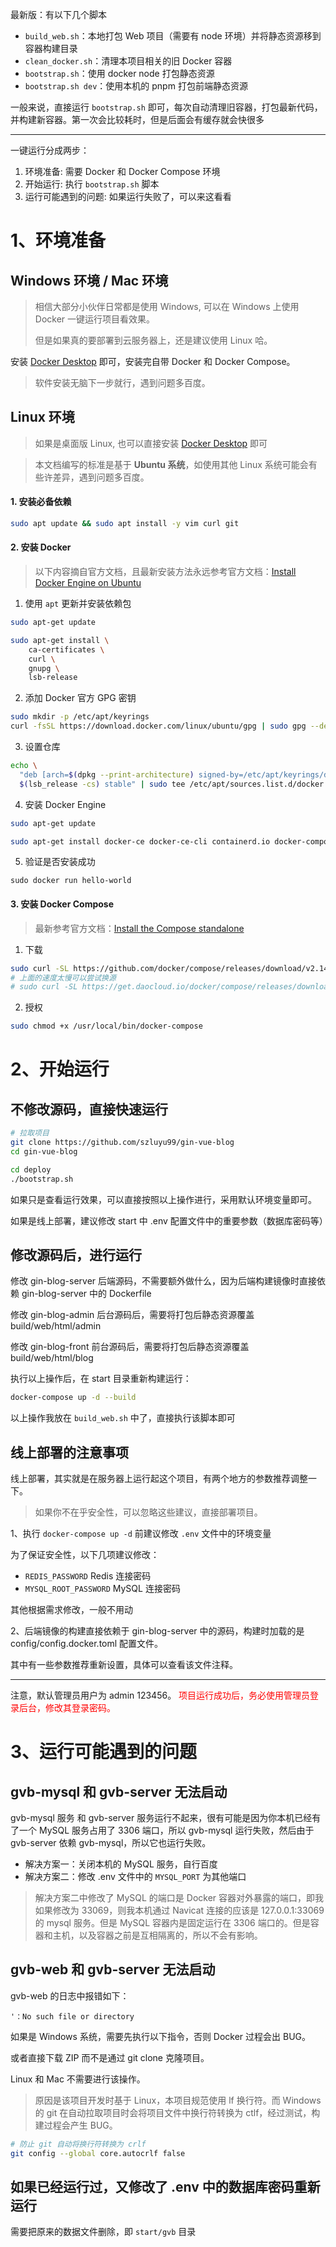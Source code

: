 最新版：有以下几个脚本
- `build_web.sh`：本地打包 Web 项目（需要有 node 环境）并将静态资源移到容器构建目录
- `clean_docker.sh`：清理本项目相关的旧 Docker 容器
- `bootstrap.sh`：使用 docker node 打包静态资源
- `bootstrap.sh dev`：使用本机的 pnpm 打包前端静态资源

一般来说，直接运行 `bootstrap.sh` 即可，每次自动清理旧容器，打包最新代码，并构建新容器。第一次会比较耗时，但是后面会有缓存就会快很多

---

一键运行分成两步：
1. 环境准备: 需要 Docker 和 Docker Compose 环境
2. 开始运行: 执行 `bootstrap.sh` 脚本
3. 运行可能遇到的问题: 如果运行失败了，可以来这看看

# 1、环境准备

## Windows 环境 / Mac 环境

> 相信大部分小伙伴日常都是使用 Windows, 可以在 Windows 上使用 Docker 一键运行项目看效果。
> 
> 但是如果真的要部署到云服务器上，还是建议使用 Linux 哈。

安装 [Docker Desktop](https://www.docker.com/products/docker-desktop/) 即可，安装完自带 Docker 和 Docker Compose。

> 软件安装无脑下一步就行，遇到问题多百度。

## Linux 环境

> 如果是桌面版 Linux, 也可以直接安装 [Docker Desktop](https://www.docker.com/products/docker-desktop/) 即可

> 本文档编写的标准是基于 **Ubuntu 系统**，如使用其他 Linux 系统可能会有些许差异，遇到问题多百度。

#### 1. 安装必备依赖

```bash
sudo apt update && sudo apt install -y vim curl git
```

#### 2. 安装 Docker

> 以下内容摘自官方文档，且最新安装方法永远参考官方文档：[Install Docker Engine on Ubuntu](https://docs.docker.com/engine/install/ubuntu/)

1. 使用 `apt` 更新并安装依赖包

```bash
sudo apt-get update

sudo apt-get install \
    ca-certificates \
    curl \
    gnupg \
    lsb-release
```

2. 添加 Docker 官方 GPG 密钥

```bash
sudo mkdir -p /etc/apt/keyrings
curl -fsSL https://download.docker.com/linux/ubuntu/gpg | sudo gpg --dearmor -o /etc/apt/keyrings/docker.gpg
```

3. 设置仓库

```bash
echo \
  "deb [arch=$(dpkg --print-architecture) signed-by=/etc/apt/keyrings/docker.gpg] https://download.docker.com/linux/ubuntu \
  $(lsb_release -cs) stable" | sudo tee /etc/apt/sources.list.d/docker.list > /dev/null
```

4. 安装 Docker Engine

```bash
sudo apt-get update

sudo apt-get install docker-ce docker-ce-cli containerd.io docker-compose-plugin
```

5. 验证是否安装成功

```
sudo docker run hello-world
```

#### 3. 安装 Docker Compose

> 最新参考官方文档：[Install the Compose standalone](https://docs.docker.com/compose/install/other/)

1. 下载

```bash
sudo curl -SL https://github.com/docker/compose/releases/download/v2.14.2/docker-compose-linux-x86_64 -o /usr/local/bin/docker-compose
# 上面的速度太慢可以尝试换源
# sudo curl -SL https://get.daocloud.io/docker/compose/releases/download/v2.14.2/docker-compose-linux-x86_64 -o /usr/local/bin/docker-compose
```

2. 授权

```bash
sudo chmod +x /usr/local/bin/docker-compose
```

# 2、开始运行

## 不修改源码，直接快速运行

```bash
# 拉取项目
git clone https://github.com/szluyu99/gin-vue-blog
cd gin-vue-blog

cd deploy
./bootstrap.sh
```

如果只是查看运行效果，可以直接按照以上操作进行，采用默认环境变量即可。

如果是线上部署，建议修改 start 中 .env 配置文件中的重要参数（数据库密码等）

## 修改源码后，进行运行

修改 gin-blog-server 后端源码，不需要额外做什么，因为后端构建镜像时直接依赖 gin-blog-server 中的 Dockerfile

修改 gin-blog-admin 后台源码后，需要将打包后静态资源覆盖 build/web/html/admin 

修改 gin-blog-front 前台源码后，需要将打包后静态资源覆盖 build/web/html/blog

执行以上操作后，在 start 目录重新构建运行：

```bash
docker-compose up -d --build
```

以上操作我放在 `build_web.sh` 中了，直接执行该脚本即可

## 线上部署的注意事项

线上部署，其实就是在服务器上运行起这个项目，有两个地方的参数推荐调整一下。

> 如果你不在乎安全性，可以忽略这些建议，直接部署项目。

1、执行 `docker-compose up -d` 前建议修改 `.env` 文件中的环境变量

为了保证安全性，以下几项建议修改：
- `REDIS_PASSWORD` Redis 连接密码 
- `MYSQL_ROOT_PASSWORD` MySQL 连接密码

其他根据需求修改，一般不用动

2、后端镜像的构建直接依赖于 gin-blog-server 中的源码，构建时加载的是 config/config.docker.toml 配置文件。

其中有一些参数推荐重新设置，具体可以查看该文件注释。

---

注意，默认管理员用户为 admin 123456。<font color=red> 项目运行成功后，务必使用管理员登录后台，修改其登录密码。</font>

# 3、运行可能遇到的问题

## gvb-mysql 和 gvb-server 无法启动

gvb-mysql 服务 和 gvb-server 服务运行不起来，很有可能是因为你本机已经有了一个 MySQL 服务占用了 3306 端口，所以 gvb-mysql 运行失败，然后由于 gvb-server 依赖 gvb-mysql，所以它也运行失败。
- 解决方案一：关闭本机的 MySQL 服务，自行百度
- 解决方案二：修改 .env 文件中的 `MYSQL_PORT` 为其他端口

> 解决方案二中修改了 MySQL 的端口是 Docker 容器对外暴露的端口，即我如果修改为 33069，则我本机通过 Navicat 连接的应该是 127.0.0.1:33069 的 mysql 服务。但是 MySQL 容器内是固定运行在 3306 端口的。但是容器和主机，以及容器之前是互相隔离的，所以不会有影响。


## gvb-web 和 gvb-server 无法启动

gvb-web 的日志中报错如下：

```
'：No such file or directory
```

如果是 Windows 系统，需要先执行以下指令，否则 Docker 过程会出 BUG。

或者直接下载 ZIP 而不是通过 git clone 克隆项目。

Linux 和 Mac 不需要进行该操作。

> 原因是该项目开发时基于 Linux，本项目规范使用 lf 换行符。而 Windows 的 git 在自动拉取项目时会将项目文件中换行符转换为 ctlf，经过测试，构建过程会产生 BUG。

```bash
# 防止 git 自动将换行符转换为 crlf
git config --global core.autocrlf false
```

## 如果已经运行过，又修改了 .env 中的数据库密码重新运行

需要把原来的数据文件删除，即 `start/gvb` 目录